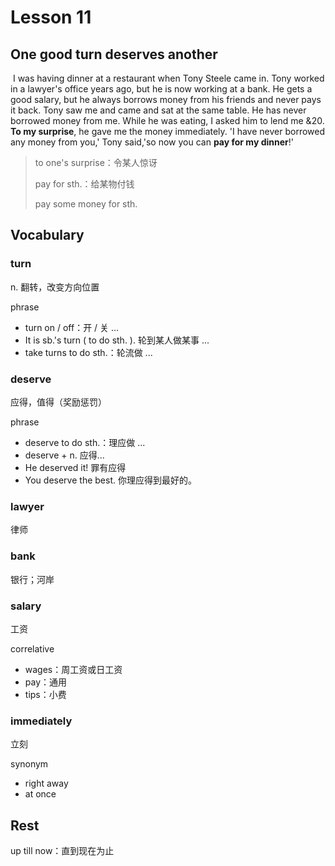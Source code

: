 # Lesson 11

## One good turn deserves another

​	I was having dinner at a restaurant when Tony Steele came in. Tony worked in a lawyer's office years ago, but he is now working at a bank. He gets a good salary, but he always borrows money from his friends and never pays it back. Tony saw me and came and sat at the same table. He has never borrowed money from me. While he was eating, I asked him to lend me &20. **To my surprise**, he gave me the money immediately. 'I have never borrowed any money from you,' Tony said,'so now you can **pay for my dinner**!'

> to one's surprise：令某人惊讶
>
> pay for sth.：给某物付钱
>
> pay some money for sth.

## Vocabulary

### turn

n. 翻转，改变方向位置

phrase

* turn on / off：开 / 关 ...
* It is sb.'s turn ( to do sth. ). 轮到某人做某事 ...
* take turns to do sth.：轮流做 ...

### deserve

应得，值得（奖励惩罚） 

phrase

* deserve to do sth.：理应做 ...
* deserve + n. 应得...
* He deserved it! 罪有应得
* You deserve the best. 你理应得到最好的。

### lawyer

律师

### bank

银行；河岸

### salary

工资

correlative

* wages：周工资或日工资 
* pay：通用 
* tips：小费

### immediately

立刻

synonym

* right away
* at once

## Rest

up till now：直到现在为止